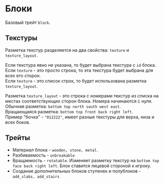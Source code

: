 # Блоки
Базовый трейт `block`.

## Текстуры
Разметка текстур разделяется на два свойства: `texture` и `texture_layout`.

Если текстура явно не указана, то будет выбрана текстура с `id` блока.  
Если `texture` - это просто строка, то эта текстура будет выбрана для всех его сторон.  
Если `texture` - это список строк, то будет использована разметка `texture_layout`.

Разметка `texture_layout` - это строка с номерами текстур из списка на местах соответствующих сторон блока. Номера начинаются с нуля.  
Обычная разметка: `bottom top north south west east`.  
Вращающаяся разметка: `bottom top front back right left`.  
Пример "бочка" - `"012222"`, имеет разные текстуры для верха, низа и всех боков.

## Трейты
- Материал блока - `wooden, stone, metal`.
- Разбиваемость - `unbreakable`
- Вращаемость - `rotatable`. Изменяет разметку текстур на `bottom top face back right left`. Блок ставится лицевой стороной к игроку.
- Создание дополнительных блоков ступенек и полублоков - `add_slabs, add_stairs`